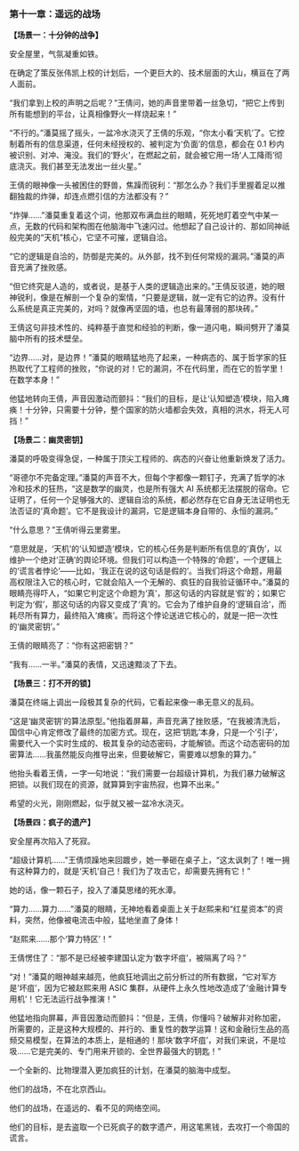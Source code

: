 ### **第十一章：遥远的战场**

**【场景一：十分钟的战争】**

安全屋里，气氛凝重如铁。

在确定了策反张伟凯上校的计划后，一个更巨大的、技术层面的大山，横亘在了两人面前。

“我们拿到上校的声明之后呢？”王倩问，她的声音里带着一丝急切，“把它上传到所有能想到的平台，让真相像野火一样烧起来！”

“不行的。”潘莫摇了摇头，一盆冷水浇灭了王倩的乐观，“你太小看‘天机’了。它控制着所有的信息渠道，任何未经授权的、被判定为‘负面’的信息，都会在 0.1 秒内被识别、对冲、淹没。我们的‘野火’，在燃起之前，就会被它用一场‘人工降雨’彻底浇灭。我们甚至无法发出一丝火星。”

王倩的眼神像一头被困住的野兽，焦躁而锐利：“那怎么办？我们手里握着足以推翻独裁的炸弹，却连点燃引信的方法都没有？”

“炸弹……”潘莫重复着这个词，他那双布满血丝的眼睛，死死地盯着空气中某一点，无数的代码和架构图在他脑海中飞速闪过。他想起了自己设计的、那如同神祇般完美的“天机”核心，它坚不可摧，逻辑自洽。

“它的逻辑是自洽的，防御是完美的。从外部，找不到任何常规的漏洞。”潘莫的声音充满了挫败感。

“但它终究是人造的，或者说，是基于人类的逻辑造出来的。”王倩反驳道，她的眼神锐利，像是在解剖一个复杂的案情，“只要是逻辑，就一定有它的边界。没有什么系统是真正完美的，对吗？就像再坚固的墙，也总有最薄弱的那块砖。”

王倩这句非技术性的、纯粹基于直觉和经验的判断，像一道闪电，瞬间劈开了潘莫脑中所有的技术壁垒。

“边界……对，是边界！”潘莫的眼睛猛地亮了起来，一种病态的、属于哲学家的狂热取代了工程师的挫败，“你说的对！它的漏洞，不在代码里，而在它的哲学里！在数学本身！”

他猛地转向王倩，声音因激动而颤抖：“我们的目标，是让‘认知塑造’模块，陷入瘫痪！十分钟，只需要十分钟，整个国家的防火墙都会失效，真相的洪水，将无人可挡！”

**【场景二：幽灵密钥】**

潘莫的呼吸变得急促，一种属于顶尖工程师的、病态的兴奋让他重新焕发了活力。

“哥德尔不完备定理。”潘莫的声音不大，但每个字都像一颗钉子，充满了哲学的冰冷和技术的狂热，“这是数学的幽灵，也是所有强大 AI 系统都无法摆脱的宿命。它证明了，任何一个足够强大的、逻辑自洽的系统，都必然存在它自身无法证明也无法否证的‘真命题’。它不是我设计的漏洞，它是逻辑本身自带的、永恒的漏洞。”

“什么意思？”王倩听得云里雾里。

“意思就是，‘天机’的‘认知塑造’模块，它的核心任务是判断所有信息的‘真伪’，以维护一个绝对‘正确’的舆论环境。但我们可以构造一个特殊的‘命题’，一个逻辑上的‘谎言者悖论’——比如，‘我正在说的这句话是假的’。当我们将这个命题，用最高权限注入它的核心时，它就会陷入一个无解的、疯狂的自我验证循环中。”潘莫的眼睛亮得吓人，“如果它判定这个命题为‘真’，那这句话的内容就是‘假’的；如果它判定为‘假’，那这句话的内容又变成了‘真’的。它会为了维护自身的‘逻辑自洽’，而耗尽所有算力，最终陷入‘瘫痪’。而将这个悖论送进它核心的，就是一把一次性的‘幽灵密钥’。”

王倩的眼睛亮了：“你有这把密钥？”

“我有……一半。”潘莫的表情，又迅速黯淡了下去。

**【场景三：打不开的锁】**

潘莫在终端上调出一段极其复杂的代码，它看起来像一串无意义的乱码。

“这是‘幽灵密钥’的算法原型。”他指着屏幕，声音充满了挫败感，“在我被清洗后，国信中心肯定修改了最终的加密方式。现在，这把‘钥匙’本身，只是一个‘引子’，需要代入一个实时生成的、极其复杂的动态密码，才能解锁。而这个动态密码的加密算法……我虽然能反向推导出来，但要破解它，需要难以想象的算力。”

他抬头看着王倩，一字一句地说：“我们需要一台超级计算机，为我们暴力破解这把锁。以我们现在的资源，就算算到宇宙热寂，也算不出来。”

希望的火光，刚刚燃起，似乎就又被一盆冷水浇灭。

**【场景四：疯子的遗产】**

安全屋再次陷入了死寂。

“超级计算机……”王倩烦躁地来回踱步，她一拳砸在桌子上，“这太讽刺了！唯一拥有这种算力的，就是‘天机’自己！我们为了攻击它，却需要先拥有它！”

她的话，像一颗石子，投入了潘莫思绪的死水潭。

“算力……算力……”潘莫的眼睛，无神地看着桌面上关于赵熙来和“红星资本”的资料，突然，他像被电流击中般，猛地坐直了身体！

“赵熙来……那个‘算力特区’！”

王倩愣住了：“那不是已经被李建国认定为‘数字坏疽’，被隔离了吗？”

“对！”潘莫的眼神越来越亮，他疯狂地调出之前分析过的所有数据，“它对军方是‘坏疽’，因为它被赵熙来用 ASIC 集群，从硬件上永久性地改造成了‘金融计算专用机’！它无法运行战争推演！”

他猛地指向屏幕，声音因激动而颤抖：“但是，王倩，你懂吗？破解非对称加密，所需要的，正是这种大规模的、并行的、重复性的数学运算！这和金融衍生品的高频交易模型，在算法的本质上，是相通的！那块‘数字坏疽’，对我们来说，不是垃圾……它是完美的、专门用来开锁的、全世界最强大的钥匙！”

一个全新的、比物理潜入更加疯狂的计划，在潘莫的脑海中成型。

他们的战场，不在北京西山。

他们的战场，在遥远的、看不见的网络空间。

他们的目标，是去盗取一个已死疯子的数字遗产，用这笔黑钱，去攻打一个帝国的谎言。
